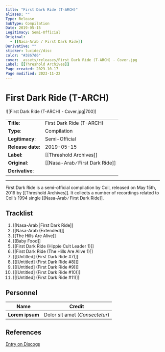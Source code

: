 ```yaml
---
title: "First Dark Ride (T-ARCH)"
aliases: ""
Type: Release
SubType: Compilation
Date: 2019-05-15
Legitimacy: Semi-Official
Original:
  - [[Nasa-Arab ∕ First Dark Ride]]
Derivative: ""
sticker: lucide//disc
color: "#3867d6"
cover: _assets/releases/First Dark Ride (T-ARCH) - Cover.jpg
Label: [[Threshold Archives]]
Page created: 2023-10-17
Page modified: 2023-11-22
---
```


# First Dark Ride (T-ARCH)

![[First Dark Ride (T-ARCH) - Cover.jpg|700]]

|  |  |
| --- | --- |
| __Title__: | First Dark Ride (T-ARCH) |
| __Type__: | Compilation |
| __Legitimacy__: | Semi-Official |
| __Release date:__ | 2019-05-15 |
| __Label:__ | [[Threshold Archives]] |
| __Original__: | [[Nasa-Arab ∕ First Dark Ride]] |
| __Derivative__: |  |

---

First Dark Ride is a semi-official compilation by Coil, released on May 15th, 2019 by [[Threshold Archives]]. It collects a number of recordings related to Coil’s 1994 single [[Nasa-Arab ∕ First Dark Ride]].

## Tracklist

1. [[Nasa-Arab |First Dark Ride]]
2. [[Nasa-Arab (Extended)]]
3. [[The Hills Are Alive]]
4. [[Baby Food]]
5. [[First Dark Ride (Hippie Cult Leader 1)]]
6. [[First Dark Ride (The Hills Are Alive 1)]]
7. [[[Untitled] (First Dark Ride #7)]]
8. [[[Untitled] (First Dark Ride #8)]]
9. [[[Untitled] (First Dark Ride #9)]]
10. [[[Untitled] (First Dark Ride #10)]]
11. [[[Untitled] (First Dark Ride #11)]]

## Personnel

| __Name__ |__Credit__ |
| --- | --- |
|__Lorem ipsum__|Dolor sit amet (*Consectetur*)|

## References

[Entry on Discogs](https://www.discogs.com/release/13635413-Coil-vs-The-Eskaton-First-Dark-Ride)
